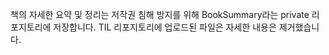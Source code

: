 책의 자세한 요약 및 정리는 저작권 침해 방지를 위해 BookSummary라는 private 리포지토리에 저장합니다.
TIL 리포지토리에 업로드된 파일은 자세한 내용은 제거했습니다.
